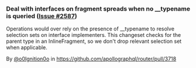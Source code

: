 ### Deal with interfaces on fragment spreads when no __typename is queried ([Issue #2587](https://github.com/apollographql/router/issues/2587))

Operations would over rely on the presence of __typename to resolve selection sets on interface implementers. This changeset checks for the parent type in an InlineFragment, so we don't drop relevant selection set when applicable.

By [@o0Ignition0o](https://github.com/o0Ignition0o) in https://github.com/apollographql/router/pull/3718
